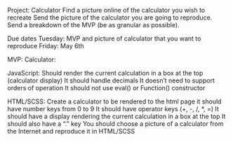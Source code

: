 Project: Calculator
Find a picture online of the calculator you wish to recreate Send the picture of the calculator you are going to reproduce. Send a breakdown of the MVP (be as granular as possible).

Due dates
Tuesday: MVP and picture of calculator that you want to reproduce Friday: May 6th

MVP:
Calculator:

JavaScript:
Should render the current calculation in a box at the top (calculator display)
It should handle decimals
It doesn’t need to support orders of operation
It should not use eval() or Function() constructor

HTML/SCSS:
Create a calculator to be rendered to the html page
it should have number keys from 0 to 9
It should have operator keys (+, -, /, \*, =)
It should have a display rendering the current calculation in a box at the top
It should also have a “.” key
You should choose a picture of a calculator from the Internet and reproduce it in HTML/SCSS
